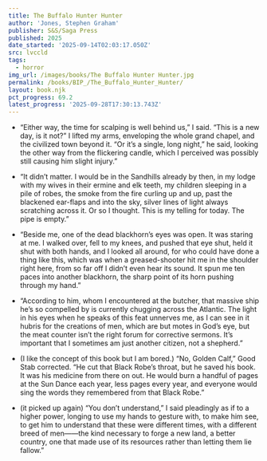 ```yaml
---
title: The Buffalo Hunter Hunter
author: 'Jones, Stephen Graham'
publisher: S&S/Saga Press
published: 2025
date_started: '2025-09-14T02:03:17.050Z'
src: lvccld
tags:
  - horror
img_url: /images/books/The Buffalo Hunter Hunter.jpg
permalink: /books/BIP_/The_Buffalo_Hunter_Hunter/
layout: book.njk
pct_progress: 69.2
latest_progress: '2025-09-28T17:30:13.743Z'
---
```

* <span meta="8@2025-09-14T02:05:17.050Z"></span> “Either way, the time for scalping is well behind us,” I said. “This is a new day, is it not?” I lifted my arms, enveloping the whole grand chapel, and the civilized town beyond it.
“Or it’s a single, long night,” he said, looking the other way from the flickering candle, which I perceived was possibly still causing him slight injury.”

* <span meta="11.4@2025-09-15T03:45:59.855Z"></span> “It didn’t matter. I would be in the Sandhills already by then, in my lodge with my wives in their ermine and elk teeth, my children sleeping in a pile of robes, the smoke from the fire curling up and up, past the blackened ear-flaps and into the sky, silver lines of light always scratching across it.
Or so I thought.
This is my telling for today.
The pipe is empty.”

* <span meta="27.4@2025-09-16T05:17:01.612Z"></span> “Beside me, one of the dead blackhorn’s eyes was open. It was staring at me.
I walked over, fell to my knees, and pushed that eye shut, held it shut with both hands, and I looked all around, for who could have done a thing like this, which was when a greased-shooter hit me in the shoulder right here, from so far off I didn’t even hear its sound. It spun me ten paces into another blackhorn, the sharp point of its horn pushing through my hand.”

* <span meta="29.5@2025-09-17T02:23:19.412Z"></span> “According to him, whom I encountered at the butcher, that massive ship he’s so compelled by is currently chugging across the Atlantic. The light in his eyes when he speaks of this feat unnerves me, as I can see in it hubris for the creations of men, which are but motes in God’s eye, but the meat counter isn’t the right forum for corrective sermons. It’s important that I sometimes am just another citizen, not a shepherd.”

* <span meta="65.8@2025-09-19T23:04:08.047Z"></span> (I like the concept of this book but I am bored.)
“No, Golden Calf,” Good Stab corrected. “He cut that Black Robe’s throat, but he saved his book. It was his medicine from there on out. He would burn a handful of pages at the Sun Dance each year, less pages every year, and everyone would sing the words they remembered from that Black Robe.”

* <span meta="69.2@2025-09-28T17:30:13.743Z"></span> (it picked up again) “You don’t understand,” I said pleadingly as if to a higher power, longing to use my hands to gesture with, to make him see, to get him to understand that these were different times, with a different breed of men——the kind necessary to forge a new land, a better country, one that made use of its resources rather than letting them lie fallow.”
